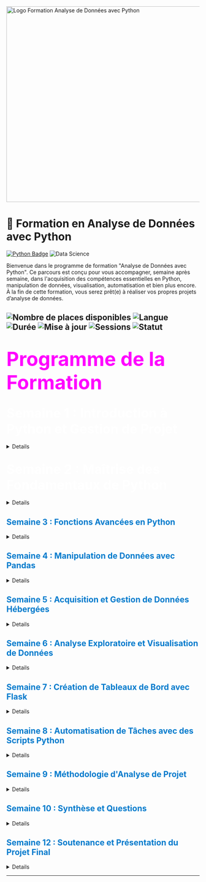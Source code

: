 <img src="/Neriya98/python-data-analysis/2.png" alt="Logo Formation Analyse de Données avec Python" height = 510 width="1100"/>

# 📘 Formation en Analyse de Données avec Python  
[![Python Badge](https://img.shields.io/badge/Python-3.10+-blue?logo=python&logoColor=white)](https://www.python.org/) 
![Data Science](https://img.shields.io/badge/Data_Analysis-blue?)

Bienvenue dans le programme de formation "Analyse de Données avec Python". Ce parcours est conçu pour vous accompagner, semaine après semaine, dans l'acquisition des compétences essentielles en Python, manipulation de données, visualisation, automatisation et bien plus encore. À la fin de cette formation, vous serez prêt(e) à réaliser vos propres projets d’analyse de données.

![Nombre de places disponibles](https://img.shields.io/badge/Places_disponibles-30-brightgreen)
![Langue](https://img.shields.io/badge/Langue-Français-blue)
![Durée](https://img.shields.io/badge/Durée-30%20heures-orange)
![Mise à jour](https://img.shields.io/badge/Mise%20%C3%A0%20jour-Novembre_2024-brightgreen)
![Sessions](https://img.shields.io/badge/Nombre%20de%20Sessions-20-purple)
![Statut](https://img.shields.io/badge/Statut-À_venir-red)
---

# <span style="color:magenta; font-size:1.8em;">Programme de la Formation</span>

## <span style="color:white; font-size:1.6em;">Semaine 1 : Introduction à Python et Gestion de Projet</span>

<details> 

<strong style="font-size: 1.5em;">Session 1 : Organisation et Versioning de Projet (1h30)</strong>

<ul style="line-height: 35px;">
    <li> 🗂️ Introduction à Git et GitHub pour le contrôle de version </li>
    <li> 📁 Création et gestion d'un dossier de travail structuré  </li>
    <li> 🗃️ Partitionnement et organisation de dossiers pour les projets d’analyse</li>
    <li>📝 Exercice : Configurer un dépôt Git pour un projet d’analyse</li>  
</ul>

<strong style="font-size: 1.5em;">Session 2 : Notions de Base en Python - Partie 1 (1h30)</strong> 
<ul style="line-height: 35px;">
    <li>🛠️ Présentation des outils : Jupyter Notebook, scripts Python</li>
    <li>🔢 Variables et types de données : 
        <ul style="line-height:30px;">
            <li> Découverte des variables, assignation, modification
            <li> Types de données en Python
        </ul>
    </li>
    <li>📝 Exercice : Créer des scripts pour explorer les structures de données simples</li>
</ul>
</details>


## <span style="color:white; font-size:1.6em;">Semaine 2 : Maîtrise des Fondamentaux de Python</span>

<details>

<strong style="font-size: 1.1em;">Session 3 : Notions de Base en Python - Partie 2 (1h30)</strong>
- 📊 Exploration avancée des structures de données : approfondissement des listes, dictionnaires et ensembles

<strong style="font-size: 1.1em;">Session 4 : Notions de Base en Python - Partie 3 (1h30)</strong>
- 🔄 Structures de contrôle : boucles, conditions, et fonctions simples pour automatiser les opérations  
</details>


## <span style="color:#007acc;">Semaine 3 : Fonctions Avancées en Python</span>

<details>

<strong style="font-size: 1.1em;">Session 5 : Fonctions Avancées (1h30)</strong>
- 🔀 Fonctions avancées : fonctions récursives, lambda, *args, **kwargs

<strong style="font-size: 1.1em;">Session 6 : Pratique des Fonctions (1h30)</strong>
- 📝 **Exercice** : Cas pratiques de manipulation de données avec fonctions personnalisées  
</details>

## <span style="color:#007acc;">Semaine 4 : Manipulation de Données avec Pandas</span>
<details>

<strong style="font-size: 1.1em;">Session 7 : Chargement et Nettoyage de Données (1h30)</strong>
- 📥 Chargement de fichiers CSV avec Pandas : utilisation de DataFrames  
- 🧹 Nettoyage des données : gestion des valeurs manquantes et doublons  
- 📝 **Exercice** : Importer et nettoyer un jeu de données  

<strong style="font-size: 1.1em;">Session 8 : Transformation et Préparation de Données (1h30)</strong>
- 🔍 Transformation des données : filtrage, tri, création de nouvelles colonnes  
- 📝 **Exercice** : Préparer les données d’un jeu de données pour analyse  
</details>

## <span style="color:#007acc;">Semaine 5 : Acquisition et Gestion de Données Hébergées</span>

<details>
<strong style="font-size: 1.1em;">Session 10 : Acquisition de Données depuis une Base SQL (1h30)</strong>

- 🗄️ Introduction aux bases de données SQL et connexion avec Python  
- 📝 **Exercice** : Se connecter à une base SQL et importer un jeu de données  

<strong style="font-size: 1.1em;">Session 11 : Introduction à MongoDB et Données Non Structurées (1h30)</strong>
- 📂 Utilisation de MongoDB pour des données non structurées  
- 📝 **Exercice** : Charger des données depuis MongoDB  
</details>

## <span style="color:#007acc;">Semaine 6 : Analyse Exploratoire et Visualisation de Données</span>

<details>
<strong style="font-size: 1.1em;">Session 12 : Analyse Exploratoire des Données avec Pandas (1h30)</strong>

- 📊 Statistiques descriptives et premières visualisations  
- 📝 **Exercice** : Réaliser une analyse exploratoire  

<strong style="font-size: 1.1em;">Session 13 : Visualisation avec Matplotlib & Seaborn (1h30)</strong>
- 📈 Création de graphiques : lignes, barres, histogrammes, heatmaps  
- 📝 **Exercice** : Visualiser des données  
</details>

## <span style="color:#007acc;">Semaine 7 : Création de Tableaux de Bord avec Flask</span>

<details>

<strong style="font-size: 1.1em;">Session 14 : Les Bases pour Flask (1h30)</strong>
- 🌐 Retour sur HTML et décorateurs en Flask  
- 📝 **Exercice** : Concevoir une page avec HTML  

<strong style="font-size: 1.1em;">Session 15 : Monitoring avec Flask (1h30)</strong>
- 📊 Création d’une interface de visualisation  
- 📝 **Exercice** : Créer un tableau de bord  
</details>

## <span style="color:#007acc;">Semaine 8 : Automatisation de Tâches avec des Scripts Python</span>

<details>

<strong style="font-size: 1.1em;">Session 17 : Introduction à l’Automatisation (1h30)</strong>
- ⚙️ Automatiser extraction et nettoyage de données  
- 📝 **Exercice** : Créer un script de nettoyage  

<strong style="font-size: 1.1em;">Session 18 : Structuration des Scripts (1h30)</strong>
- 🛠️ Organisation des scripts pour réutilisation  
- 📝 **Exercice** : Créer un mini-pipeline d'analyse  
</details>

## <span style="color:#007acc;">Semaine 9 : Méthodologie d'Analyse de Projet</span>

<details>
<strong style="font-size: 1.1em;">Session 19 : Structuration d’un Projet d’Analyse (1h30)</strong>
- 📝 Structurer un projet d’analyse, planification et organisation  
</details>

## <span style="color:#007acc;">Semaine 10 : Synthèse et Questions</span>

<details>

<strong style="font-size: 1.1em;">Session 20 : Retour sur la Méthodologie (1h30)</strong>
- 🎓 Questions et synthèse méthodologique  
</details>

## <span style="color:#007acc;">Semaine 12 : Soutenance et Présentation du Projet Final</span>

<details>

</details>

---
